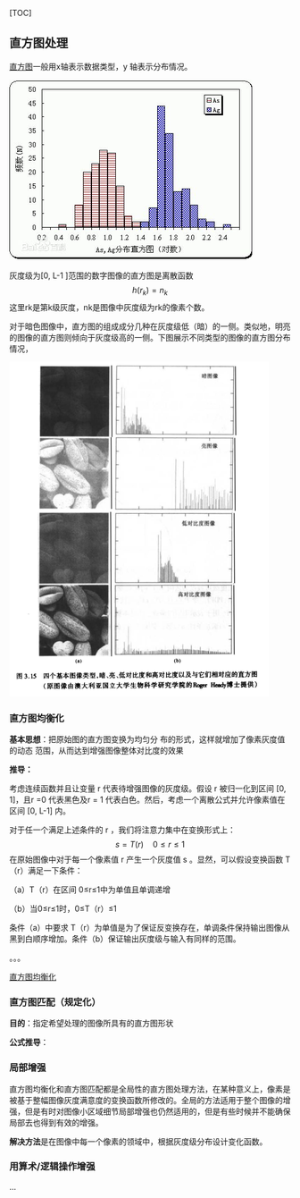 [TOC]

## 直方图处理

[直方图](https://baike.baidu.com/item/%E7%9B%B4%E6%96%B9%E5%9B%BE/1103834?fr=aladdin)一般用x轴表示数据类型，y 轴表示分布情况。

![](../image/IP-ch3-1.1.jpg)

灰度级为[0, L-1 ]范围的数字图像的直方图是离散函数
$$
h(r_{k})=n_{k}
$$
这里rk是第k级灰度，nk是图像中灰度级为rk的像素个数。

对于暗色图像中，直方图的组成成分几种在灰度级低（暗）的一侧。类似地，明亮的图像的直方图则倾向于灰度级高的一侧。下图展示不同类型的图像的直方图分布情况，

![](../image/IP-ch3-1.2.png)

### 直方图均衡化

**基本思想**：把原始图的直方图变换为均匀分 布的形式，这样就增加了像素灰度值的动态 范围，从而达到增强图像整体对比度的效果



**推导：**

考虑连续函数并且让变量 r 代表待增强图像的灰度级。假设 r 被归一化到区间 [0, 1]，且r =0 代表黑色及r = 1 代表白色。然后，考虑一个离散公式并允许像素值在区间 [0, L-1] 内。

对于任一个满足上述条件的 r ，我们将注意力集中在变换形式上：
$$
s = T(r) \quad 0≤r≤1
$$
在原始图像中对于每一个像素值 r 产生一个灰度值 s 。显然，可以假设变换函数 T（r）满足一下条件：

（a）T（r）在区间 0≤r≤1中为单值且单调递增

（b）当0≤r≤1时，0≤T（r）≤1

条件（a）中要求 T（r）为单值是为了保证反变换存在，单调条件保持输出图像从黑到白顺序增加。条件（b）保证输出灰度级与输入有同样的范围。

。。。

[直方图均衡化](https://blog.csdn.net/xiajun07061225/article/details/6910129)



### 直方图匹配（规定化）

**目的**：指定希望处理的图像所具有的直方图形状

**公式推导**：





### 局部增强

直方图均衡化和直方图匹配都是全局性的直方图处理方法，在某种意义上，像素是被基于整幅图像灰度满意度的变换函数所修改的。全局的方法适用于整个图像的增强，但是有时对图像小区域细节局部增强也仍然适用的，但是有些时候并不能确保局部去也得到有效的增强。

**解决方法**是在图像中每一个像素的领域中，根据灰度级分布设计变化函数。



### 用算术/逻辑操作增强

...

